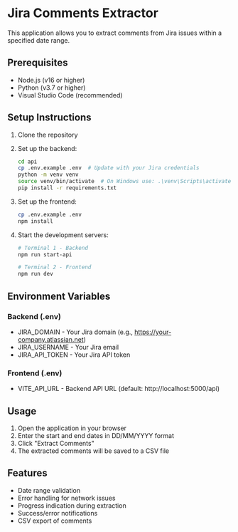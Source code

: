 # Jira Comments Extractor

This application allows you to extract comments from Jira issues within a specified date range.

## Prerequisites

- Node.js (v16 or higher)
- Python (v3.7 or higher)
- Visual Studio Code (recommended)

## Setup Instructions

1. Clone the repository
2. Set up the backend:
   ```bash
   cd api
   cp .env.example .env  # Update with your Jira credentials
   python -m venv venv
   source venv/bin/activate  # On Windows use: .\venv\Scripts\activate
   pip install -r requirements.txt
   ```

3. Set up the frontend:
   ```bash
   cp .env.example .env
   npm install
   ```

4. Start the development servers:
   ```bash
   # Terminal 1 - Backend
   npm run start-api

   # Terminal 2 - Frontend
   npm run dev
   ```

## Environment Variables

### Backend (.env)
- JIRA_DOMAIN - Your Jira domain (e.g., https://your-company.atlassian.net)
- JIRA_USERNAME - Your Jira email
- JIRA_API_TOKEN - Your Jira API token

### Frontend (.env)
- VITE_API_URL - Backend API URL (default: http://localhost:5000/api)

## Usage

1. Open the application in your browser
2. Enter the start and end dates in DD/MM/YYYY format
3. Click "Extract Comments"
4. The extracted comments will be saved to a CSV file

## Features

- Date range validation
- Error handling for network issues
- Progress indication during extraction
- Success/error notifications
- CSV export of comments